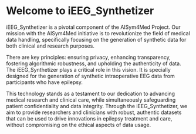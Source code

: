 # Welcome to iEEG_Synthetizer 

iEEG_Synthetizer is a pivotal component of the AISym4Med Project. Our mission with the AISym4Med initiative is to revolutionize the field of medical data handling, specifically focusing on the generation of synthetic data for both clinical and research purposes.

There are key principles: ensuring privacy, enhancing transparency, fostering algorithmic robustness, and upholding the authenticity of data. The iEEG_Synthetizer plays a critical role in this vision. It is specially designed for the generation of synthetic intraoperative EEG data from participants who have epilepsy.

This technology stands as a testament to our dedication to advancing medical research and clinical care, while simultaneously safeguarding patient confidentiality and data integrity. Through the iEEG_Synthetizer, we aim to provide researchers and clinicians with robust, authentic datasets that can be used to drive innovations in epilepsy treatment and care, without compromising on the ethical aspects of data usage.
